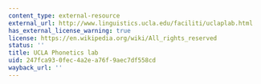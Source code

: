 ```yaml
---
content_type: external-resource
external_url: http://www.linguistics.ucla.edu/faciliti/uclaplab.html
has_external_license_warning: true
license: https://en.wikipedia.org/wiki/All_rights_reserved
status: ''
title: UCLA Phonetics lab
uid: 247fca93-0fec-4a2e-a76f-9aec7df558cd
wayback_url: ''
---
```

